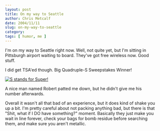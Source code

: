 ```yaml
---
layout: post
title: On my way to Seattle
author: Chris Metcalf
date: 2004/11/11
slug: on-my-way-to-seattle
category: 
tags: [ humor, me ]
---
```


I'm on my way to Seattle right now. Well, not quite yet, but I'm sitting in Pittsburgh airport waiting to board. They've got free wireless now. Good stuff.

I did get TSA'ed though. Big Quadruple-S Sweepstakes Winner!

<a href="/uploads/triple-s.jpg"><img src="/uploads/triple-s-thumb.jpg" alt="S stands for Super!" /></a>

A nice man named Robert patted me down, but he didn't give me his number afterwards.

Overall it wasn't all that bad of an experience, but it does kind of shake you up a bit. I'm pretty careful about not packing anything bad, but there is that "Shit, what if I DO have something?" moment. Basically they just make you wait in line forever, check your bags for bomb residue before searching them, and make sure you aren't metallic.
